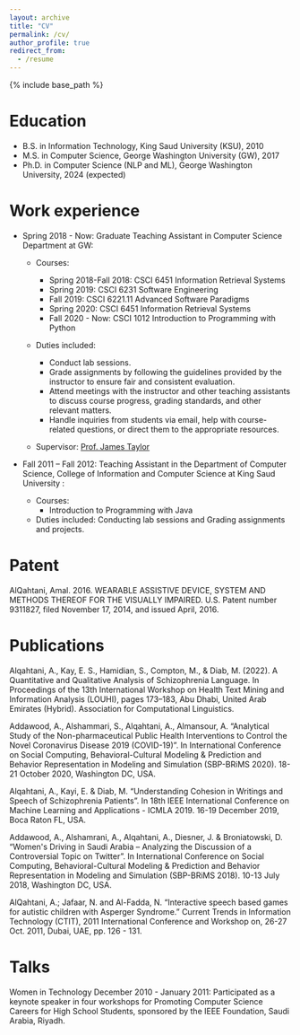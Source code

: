 ```yaml
---
layout: archive
title: "CV"
permalink: /cv/
author_profile: true
redirect_from:
  - /resume
---
```


{% include base_path %}

Education
======
* B.S. in Information Technology, King Saud University (KSU), 2010
* M.S. in Computer Science, George Washington University (GW), 2017
* Ph.D. in Computer Science (NLP and ML), George Washington University, 2024 (expected)

Work experience
======
* Spring 2018 - Now: Graduate Teaching Assistant in Computer Science Department at GW:
  * Courses:
    - Spring 2018-Fall 2018: CSCI 6451 Information Retrieval Systems
    - Spring 2019: CSCI 6231 Software Engineering
    - Fall 2019: CSCI 6221.11 Advanced Software Paradigms
    - Spring 2020: CSCI 6451 Information Retrieval Systems
    - Fall 2020 - Now: CSCI 1012 Introduction to Programming with Python
      
  * Duties included: 
    - Conduct lab sessions.
    - Grade assignments by following the guidelines provided by the instructor to ensure fair and consistent evaluation.
    - Attend meetings with the instructor and other teaching assistants to discuss course progress, grading standards, and other relevant matters.
    - Handle inquiries from students via email, help with course-related questions, or direct them to the appropriate resources.
  * Supervisor: [Prof. James Taylor]([https://www.cs.seas.gwu.edu/james-taylor])


* Fall 2011 – Fall 2012: Teaching Assistant in the Department of Computer Science, College of Information and Computer Science at King Saud University :
  * Courses:
     - Introduction to Programming with Java
  * Duties included: Conducting lab sessions and Grading assignments and projects.

Patent
======
AlQahtani, Amal. 2016. WEARABLE ASSISTIVE DEVICE, SYSTEM AND METHODS THEREOF FOR THE VISUALLY IMPAIRED. U.S. Patent number 9311827, filed November 17, 2014, and issued April, 2016.


Publications
======
Alqahtani, A., Kay, E. S., Hamidian, S., Compton, M., & Diab, M. (2022). A Quantitative and Qualitative Analysis of Schizophrenia Language. In Proceedings of the 13th International Workshop on Health Text Mining and Information Analysis (LOUHI), pages 173–183, Abu Dhabi, United Arab Emirates (Hybrid). Association for Computational Linguistics.

Addawood, A., Alshammari, S., Alqahtani, A., Almansour, A. “Analytical Study of the Non-pharmaceutical Public Health Interventions to Control the Novel Coronavirus Disease 2019 (COVID-19)”. In International Conference on Social Computing, Behavioral-Cultural Modeling & Prediction and Behavior Representation in Modeling and Simulation (SBP-BRiMS 2020). 18-21 October 2020, Washington DC, USA.

Alqahtani, A., Kayi, E. & Diab, M. “Understanding Cohesion in Writings and Speech of Schizophrenia Patients”. In 18th IEEE International Conference on Machine Learning and Applications - ICMLA 2019. 16-19 December 2019, Boca Raton FL, USA.

Addawood, A., Alshamrani, A., Alqahtani, A., Diesner, J. & Broniatowski, D. “Women's Driving in Saudi Arabia – Analyzing the Discussion of a Controversial Topic on Twitter”. In International Conference on Social Computing, Behavioral-Cultural Modeling & Prediction and Behavior Representation in Modeling and Simulation (SBP-BRiMS 2018). 10-13 July 2018, Washington DC, USA.

AlQahtani, A.; Jafaar, N. and Al-Fadda, N. “Interactive speech based games for autistic children with Asperger Syndrome.” Current Trends in Information Technology (CTIT), 2011 International Conference and Workshop on, 26-27 Oct. 2011, Dubai, UAE, pp. 126 - 131.

Talks
======
Women in Technology December 2010 - January 2011: Participated as a keynote speaker in four workshops for Promoting Computer Science Careers for High School Students, sponsored by the IEEE Foundation, Saudi Arabia, Riyadh.
